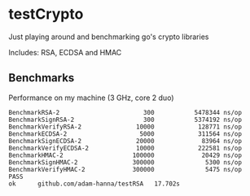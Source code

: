 # testCrypto
Just playing around and benchmarking go's crypto libraries

Includes: RSA, ECDSA and HMAC

## Benchmarks
Performance on my machine (3 GHz, core 2 duo)
```
BenchmarkRSA-2                       300           5478344 ns/op
BenchmarkSignRSA-2                   300           5374192 ns/op
BenchmarkVerifyRSA-2               10000            128771 ns/op
BenchmarkECDSA-2                    5000            311564 ns/op
BenchmarkSignECDSA-2               20000             83964 ns/op
BenchmarkVerifyECDSA-2             10000            222581 ns/op
BenchmarkHMAC-2                   100000             20429 ns/op
BenchmarkSignHMAC-2               300000              5300 ns/op
BenchmarkVerifyHMAC-2             300000              5475 ns/op
PASS
ok      github.com/adam-hanna/testRSA   17.702s
```